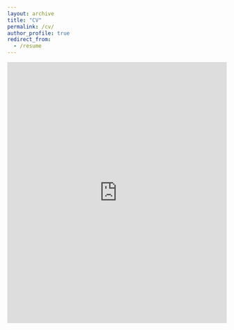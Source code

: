 ```yaml
---
layout: archive
title: "CV"
permalink: /cv/
author_profile: true
redirect_from:
  - /resume
---
```


<embed src="https://pratik-doshi-99.github.io/files/Pratik_Doshi_Resume.pdf" type="application/pdf" width="100%" height="600px" />